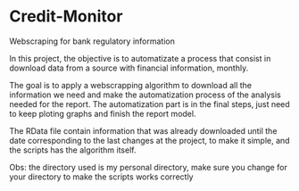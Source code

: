 # Credit-Monitor
Webscraping for bank regulatory information 

In this project, the objective is to automatizate a process that consist in download data from a source with financial information, monthly.

The goal is to apply a webscrapping algorithm to download all the information we need and make the automatization process of the analysis needed for the report.
The automatization part is in the final steps, just need to keep ploting graphs and finish the report model. 

The RData file contain information that was already downloaded until the date corresponding to the last changes at the project, to make it simple, and the scripts has the algorithm itself. 

Obs: the directory used is my personal directory, make sure you change for your directory to make the scripts works correctly 

